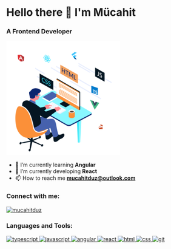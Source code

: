 <h1>Hello there 👋 I'm Mücahit</h1>
<h3> A Frontend Developer</h3>

<img src="./animation.gif" 
  alt="gif" 
  height="300"
  width="300" />
  
- 🔭 I’m currently learning **Angular**
- 🌱 I’m currently developing **React**
- 📫 How to reach me **mucahitduz@outlook.com**

<h3 align="left">Connect with me:</h3>
<p align="left">
  <a href="https://www.linkedin.com/in/mucahitduz/" target="blank"
    ><img
      align="center"
      src="https://velanovascular.com/wp-content/uploads/2020/06/LinkedIn.png"
      alt="mucahitduz"
      height="30"
      width="30"
  /></a>  
</p>

<h3 align="left">Languages and Tools:</h3>
<p align="left">
<a href="https://www.typescriptlang.org/">
    <img
      src="https://upload.wikimedia.org/wikipedia/commons/4/4c/Typescript_logo_2020.svg"
      alt="typescript"
      width="40"
      height="40"
    /> </a>
    
<a href="https://www.javascript.com/" target="_blank">
    <img
      src="https://upload.wikimedia.org/wikipedia/commons/9/99/Unofficial_JavaScript_logo_2.svg"
      alt="javascript"
      width="40"
      height="40"
    /> </a>
  
  <a href="https://angular.io/" target="_blank">
    <img
      src="https://upload.wikimedia.org/wikipedia/commons/c/cf/Angular_full_color_logo.svg"
      alt="angular"
      width="40"
      height="40"
    /> </a>

 <a href="https://reactjs.org/" target="_blank">
    <img
      src="https://upload.wikimedia.org/wikipedia/commons/a/a7/React-icon.svg"
      alt="react"
      width="40"
      height="40"
    /> </a>
    
 <a href="https://www.w3schools.com/html" target="_blank">
    <img
      src="https://upload.wikimedia.org/wikipedia/commons/6/61/HTML5_logo_and_wordmark.svg"
      alt="html"
      width="40"
      height="40"
    /> </a>
    
  <a href="https://www.w3schools.com/css" target="_blank">
    <img
      src="https://upload.wikimedia.org/wikipedia/commons/d/d5/CSS3_logo_and_wordmark.svg"
      alt="css"
      width="40"
      height="40"
    /> </a>
    
  <a href="https://git-scm.com/" target="_blank">
    <img
      src="https://www.vectorlogo.zone/logos/git-scm/git-scm-icon.svg"
      alt="git"
      width="40"
      height="40"
    />
  </a>  
</p>
